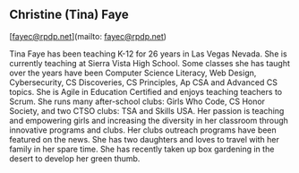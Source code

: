 ## Christine (Tina) Faye

[fayec@rpdp.net](mailto: fayec@rpdp.net)

Tina Faye has been teaching K-12 for 26 years in Las Vegas Nevada. She is currently teaching at Sierra Vista High School. Some classes she has taught over the years have been Computer Science Literacy, Web Design, Cybersecurity,  CS Discoveries, CS Principles, Ap CSA and Advanced CS topics. She is Agile in Education Certified and enjoys teaching teachers to Scrum.
She runs many after-school clubs: Girls Who Code, CS Honor Society, and two CTSO clubs: TSA and Skills USA. Her passion is teaching and empowering girls and increasing the diversity in her classroom through innovative programs and clubs. Her clubs outreach programs have been featured on the news.
She has two daughters and loves to travel with her family in her spare time. She has recently taken up box gardening in the desert to develop her green thumb.